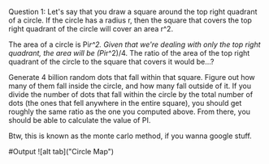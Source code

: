 Question 1: Let's say that you draw a square around the top right 
quadrant of a circle. If the circle has a radius r, then the square that 
covers the top right quadrant of the circle will cover an area r^2.

The area of a circle is Pi*r^2. Given that we're dealing with only the top 
right quadrant, the area will be (Pi*r^2)/4. The ratio of the area of 
the top right quadrant of the circle to the square that covers it would 
be...?

Generate 4 billion random dots that fall within that square. Figure out 
how many of them fall inside the circle, and how many fall outside of it. 
If you divide the number of dots that fall within the circle by the total 
number of dots (the ones that fell anywhere in the entire square), you 
should get roughly the same ratio as the one you computed above. From 
there, you should be able to calculate the value of PI.

Btw, this is known as the monte carlo method, if you wanna google stuff.


#Output
![alt tab]("Circle Map")
